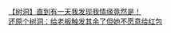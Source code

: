[【树洞】直到有一天我发现我情缘竟然是！](http://tieba.baidu.com/p/4322619240?see_lz=1&pn=)   
[还原个树洞：给老板触发其余了但她不愿意给红包](http://tieba.baidu.com/p/4321839115?see_lz=1&pn=)   
